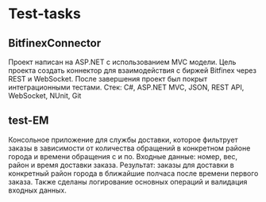 # Test-tasks
## BitfinexConnector
Проект написан на ASP.NET с использованием MVC модели. 
Цель проекта создать коннектор для взаимодействия с биржей Bitfinex через REST и WebSocket. 
После завершения проект был покрыт интеграционными тестами.
Стек: C#, ASP.NET MVC, JSON, REST API, WebSocket, NUnit, Git
## test-EM
Консольное приложение для службы доставки, которое фильтрует заказы в зависимости от
количества обращений в конкретном районе города и времени обращения с и по.
Входные данные: номер, вес, район и время доставки заказа.
Результат: заказы для доставки в конкретный район города в ближайшие полчаса после времени
первого заказа.
Также сделаны логирование основных операций и валидация входных данных.
